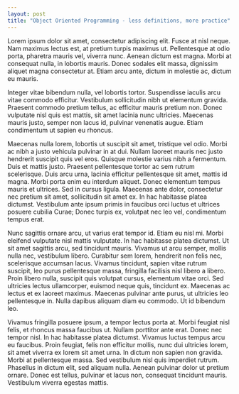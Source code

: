 ```yaml
---
layout: post
title: "Object Oriented Programming - less definitions, more practice"
---
```


Lorem ipsum dolor sit amet, consectetur adipiscing elit. Fusce at nisl neque. Nam maximus lectus est, at pretium turpis maximus ut. Pellentesque at odio porta, pharetra mauris vel, viverra nunc. Aenean dictum est magna. Morbi at consequat nulla, in lobortis mauris. Donec sodales elit massa, dignissim aliquet magna consectetur at. Etiam arcu ante, dictum in molestie ac, dictum eu mauris.

Integer vitae bibendum nulla, vel lobortis tortor. Suspendisse iaculis arcu vitae commodo efficitur. Vestibulum sollicitudin nibh ut elementum gravida. Praesent commodo pretium tellus, ac efficitur mauris pretium non. Donec vulputate nisl quis est mattis, sit amet lacinia nunc ultricies. Maecenas mauris justo, semper non lacus id, pulvinar venenatis augue. Etiam condimentum ut sapien eu rhoncus.

Maecenas nulla lorem, lobortis ut suscipit sit amet, tristique vel odio. Morbi ac nibh a justo vehicula pulvinar in at dui. Nullam laoreet mauris nec justo hendrerit suscipit quis vel eros. Quisque molestie varius nibh a fermentum. Duis et mattis justo. Praesent pellentesque tortor ac sem rutrum scelerisque. Duis arcu urna, lacinia efficitur pellentesque sit amet, mattis id magna. Morbi porta enim eu interdum aliquet. Donec elementum tempus mauris et ultrices. Sed in cursus ligula. Maecenas ante dolor, consectetur nec pretium sit amet, sollicitudin sit amet ex. In hac habitasse platea dictumst. Vestibulum ante ipsum primis in faucibus orci luctus et ultrices posuere cubilia Curae; Donec turpis ex, volutpat nec leo vel, condimentum tempus erat.

Nunc sagittis ornare arcu, ut varius erat tempor id. Etiam eu nisl mi. Morbi eleifend vulputate nisl mattis vulputate. In hac habitasse platea dictumst. Ut sit amet sagittis arcu, sed tincidunt mauris. Vivamus ut arcu semper, mollis nulla nec, vestibulum libero. Curabitur sem lorem, hendrerit non felis nec, scelerisque accumsan lacus. Vivamus tincidunt, sapien vitae rutrum suscipit, leo purus pellentesque massa, fringilla facilisis nisl libero a libero. Proin libero nulla, suscipit quis volutpat cursus, elementum vitae orci. Sed ultricies lectus ullamcorper, euismod neque quis, tincidunt ex. Maecenas ac lectus et ex laoreet maximus. Maecenas pulvinar ante purus, ut ultricies leo pellentesque in. Nulla dapibus aliquam diam eu commodo. Ut id bibendum leo.

Vivamus fringilla posuere ipsum, a tempor lectus porta at. Morbi feugiat nisl felis, et rhoncus massa faucibus ut. Nullam porttitor ante erat. Donec nec tempor nisl. In hac habitasse platea dictumst. Vivamus luctus tempus arcu eu faucibus. Proin feugiat, felis non efficitur mollis, nunc dui ultricies lorem, sit amet viverra ex lorem sit amet urna. In dictum non sapien non gravida. Morbi at pellentesque massa. Sed vestibulum nisl quis imperdiet rutrum. Phasellus in dictum elit, sed aliquam nulla. Aenean pulvinar dolor ut pretium ornare. Donec est tellus, pulvinar et lacus non, consequat tincidunt mauris. Vestibulum viverra egestas mattis.